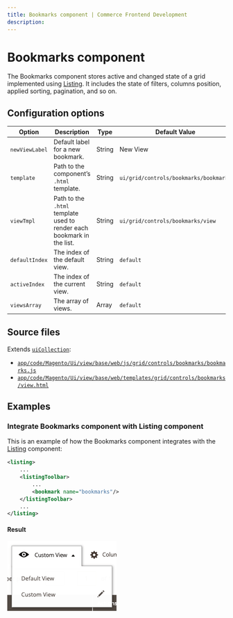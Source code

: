```yaml
---
title: Bookmarks component | Commerce Frontend Development
description:
---
```


# Bookmarks component

The Bookmarks component stores active and changed state of a grid implemented using [Listing](listing-grid.md). It includes the state of filters, columns position, applied sorting, pagination, and so on.

## Configuration options

Option | Description | Type | Default Value
--- | --- | --- | ---
`newViewLabel` | Default label for a new bookmark. | String | New View
`template` | Path to the component’s `.html` template. | String | `ui/grid/controls/bookmarks/bookmarks`
`viewTmpl` | Path to the `.html` template used to render each bookmark in the list. | String | `ui/grid/controls/bookmarks/view`
`defaultIndex` | The index of the default view. | String | `default`
`activeIndex` | The index of the current view. | String | `default`
`viewsArray` | The array of views. | Array | `default`

## Source files

Extends [`uiCollection`](concepts/collection.md):

-  [`app/code/Magento/Ui/view/base/web/js/grid/controls/bookmarks/bookmarks.js`](https://github.com/magento/magento2/blob/2.4/app/code/Magento/Ui/view/base/web/js/grid/controls/bookmarks/bookmarks.js)
-  [`app/code/Magento/Ui/view/base/web/templates/grid/controls/bookmarks/view.html`](https://github.com/magento/magento2/blob/2.4/app/code/Magento/Ui/view/base/web/templates/grid/controls/bookmarks/view.html)

## Examples

### Integrate Bookmarks component with Listing component

This is an example of how the Bookmarks component integrates with the [Listing](listing-grid.md) component:

```xml
<listing>
    ...
    <listingToolbar>
        ...
        <bookmark name="bookmarks"/>
    </listingToolbar>
    ...
</listing>
```

#### Result

![Bookmarks Component example](../_images/ui-components/bookmarks-result.png)
